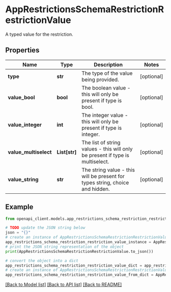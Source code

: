 # AppRestrictionsSchemaRestrictionRestrictionValue

A typed value for the restriction.

## Properties

Name | Type | Description | Notes
------------ | ------------- | ------------- | -------------
**type** | **str** | The type of the value being provided. | [optional] 
**value_bool** | **bool** | The boolean value - this will only be present if type is bool. | [optional] 
**value_integer** | **int** | The integer value - this will only be present if type is integer. | [optional] 
**value_multiselect** | **List[str]** | The list of string values - this will only be present if type is multiselect. | [optional] 
**value_string** | **str** | The string value - this will be present for types string, choice and hidden. | [optional] 

## Example

```python
from openapi_client.models.app_restrictions_schema_restriction_restriction_value import AppRestrictionsSchemaRestrictionRestrictionValue

# TODO update the JSON string below
json = "{}"
# create an instance of AppRestrictionsSchemaRestrictionRestrictionValue from a JSON string
app_restrictions_schema_restriction_restriction_value_instance = AppRestrictionsSchemaRestrictionRestrictionValue.from_json(json)
# print the JSON string representation of the object
print(AppRestrictionsSchemaRestrictionRestrictionValue.to_json())

# convert the object into a dict
app_restrictions_schema_restriction_restriction_value_dict = app_restrictions_schema_restriction_restriction_value_instance.to_dict()
# create an instance of AppRestrictionsSchemaRestrictionRestrictionValue from a dict
app_restrictions_schema_restriction_restriction_value_from_dict = AppRestrictionsSchemaRestrictionRestrictionValue.from_dict(app_restrictions_schema_restriction_restriction_value_dict)
```
[[Back to Model list]](../README.md#documentation-for-models) [[Back to API list]](../README.md#documentation-for-api-endpoints) [[Back to README]](../README.md)


